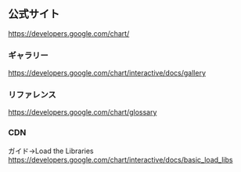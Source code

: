 ## 公式サイト
https://developers.google.com/chart/

### ギャラリー
https://developers.google.com/chart/interactive/docs/gallery

### リファレンス
https://developers.google.com/chart/glossary

### CDN
ガイド→Load the Libraries
https://developers.google.com/chart/interactive/docs/basic_load_libs
